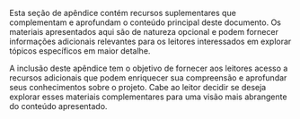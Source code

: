 Esta seção de apêndice contém recursos suplementares que complementam e aprofundam o conteúdo principal deste documento. Os materiais apresentados aqui são de natureza opcional e podem fornecer informações adicionais relevantes para os leitores interessados em explorar tópicos específicos em maior detalhe.

A inclusão deste apêndice tem o objetivo de fornecer aos leitores acesso a recursos adicionais que podem enriquecer sua compreensão e aprofundar seus conhecimentos sobre o projeto. Cabe ao leitor decidir se deseja explorar esses materiais complementares para uma visão mais abrangente do conteúdo apresentado.